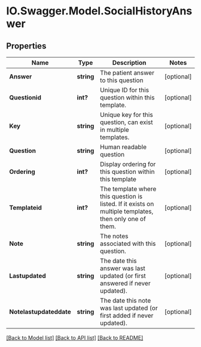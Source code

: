 # IO.Swagger.Model.SocialHistoryAnswer
## Properties

Name | Type | Description | Notes
------------ | ------------- | ------------- | -------------
**Answer** | **string** | The patient answer to this question | [optional] 
**Questionid** | **int?** | Unique ID for this question within this template. | [optional] 
**Key** | **string** | Unique key for this question, can exist in multiple templates. | [optional] 
**Question** | **string** | Human readable question | [optional] 
**Ordering** | **int?** | Display ordering for this question within this template | [optional] 
**Templateid** | **int?** | The template where this question is listed. If it exists on multiple templates, then only one of them. | [optional] 
**Note** | **string** | The notes associated with this question. | [optional] 
**Lastupdated** | **string** | The date this answer was last updated (or first answered if never updated). | [optional] 
**Notelastupdateddate** | **string** | The date this note was last updated (or first added if never updated). | [optional] 

[[Back to Model list]](../README.md#documentation-for-models) [[Back to API list]](../README.md#documentation-for-api-endpoints) [[Back to README]](../README.md)

